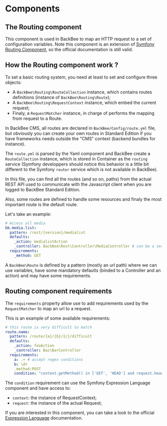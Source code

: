 # Components

## The Routing component

This component is used in BackBee to map an HTTP request to a set of configuration variables.
Note this component is an extension of [Symfony Routing Component](http://symfony.com/doc/current/components/routing/introduction.html), so the official documentation is
still valid.

## How the Routing component work ?

To set a basic routing system, you need at least to set and configure three objects:

* A ``BackBee\Routing\RouteCollection`` instance, which contains routes definitions (instance of ``BackBee\Routing\Route``);
* A ``BackBee\Routing\RequestContext`` instance, which embed the current request;
* Finaly, a ``RequestMatcher`` instance, in charge of performs the mapping from request to a Route.

In BackBee CMS, all routes are declared in ``BackBee/Config/route.yml`` file, but obviously you can create your own routes in Standard
Edition if you have frameworks needs outside the "CMS" context (backend bundles for instance).

The ``route.yml`` is parsed by the Yaml component and BackBee create a ``RouteCollection`` instance, which is stored in Container as the
``routing`` service (Symfony developpers should notice this behavior is a little bit different to the Symfony ``router`` service which is not available in BackBee).

In this file, you can find all the routes (and so on, paths) from the actual REST API used to communicate with the Javascript client when you are logged to BackBee Standard Edition.

Also, some routes are defined to handle some resources and finaly the most important route is the default route.

Let's take an example:

```yaml
# Access all media
bb.media.list:
  pattern: /rest/{version}/medialist
  defaults:
    _action: medialistAction
    _controller: BackBee\Rest\Controller\MediaController # can be a service definition
  requirements:
    _method: GET
```

A ``BackBee\Route`` is defined by a pattern (mostly an url path) where we can use variables, have some mandatory defaults
(binded to a Controller and an action) and may have some requirements.

## Routing component requirements

The ``requirements`` property allow use to add requirements used by the ``RequestMatcher`` to map an url to a request.

This is an example of some available requirements:

```yaml
# this route is very difficult to match
route.name:
  pattern: /route/{a}/{b}/{c}/difficult
  defaults:
    _action: fooAction
    _controller: Baz\BarController
  requirements:
    a: .+ # accept regex conditions
    b: \d+
    _method:POST
    condition: "context.getMethod() in ['GET', 'HEAD'] and request.headers.get('User-Agent') matches '/firefox/i'" # use the Symfony Expression Language component
```

The ``condition`` requirement can use the Symfony Expression Language component and have access to:
* ``context``: the instance of RequestContext;
* ``request``: the instance of the actual Request;

If you are interested in this component, you can take a look to the official [Expression Language](http://symfony.com/doc/current/components/expression_language/index.html) documentation.
